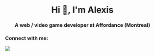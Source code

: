 <h1 align="center">Hi 👋, I'm Alexis</h1>
<h3 align="center">A web / video game developer at Affordance (Montreal) </h3>
<h3 align="left">Connect with me:</h3>
<img align="center" src="https://img.shields.io/badge/LinkedIn-0077B5?style=for-the-badge&logo=linkedin&logoColor=white"></img>
